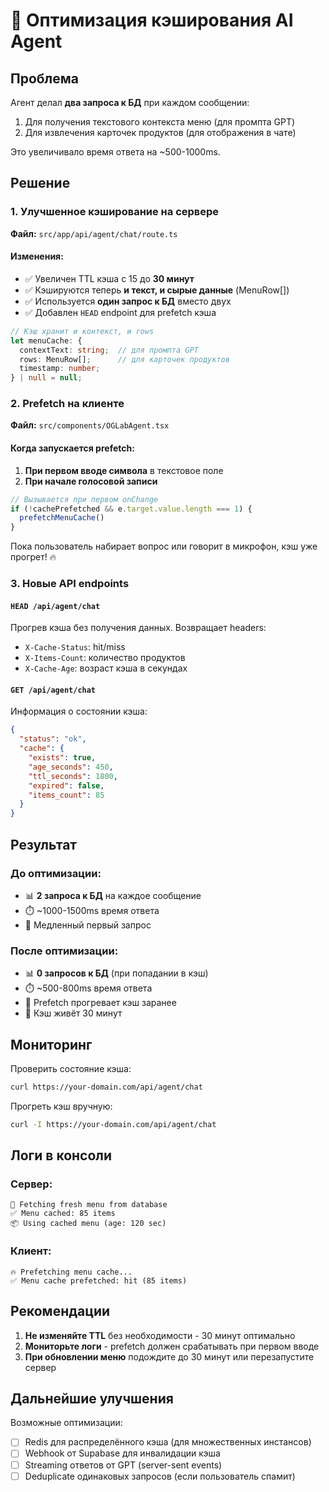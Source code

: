 # 🚀 Оптимизация кэширования AI Agent

## Проблема

Агент делал **два запроса к БД** при каждом сообщении:
1. Для получения текстового контекста меню (для промпта GPT)
2. Для извлечения карточек продуктов (для отображения в чате)

Это увеличивало время ответа на ~500-1000ms.

## Решение

### 1. Улучшенное кэширование на сервере

**Файл:** `src/app/api/agent/chat/route.ts`

#### Изменения:
- ✅ Увеличен TTL кэша с 15 до **30 минут**
- ✅ Кэшируются теперь **и текст, и сырые данные** (MenuRow[])
- ✅ Используется **один запрос к БД** вместо двух
- ✅ Добавлен `HEAD` endpoint для prefetch кэша

```typescript
// Кэш хранит и контекст, и rows
let menuCache: {
  contextText: string;  // для промпта GPT
  rows: MenuRow[];      // для карточек продуктов
  timestamp: number;
} | null = null;
```

### 2. Prefetch на клиенте

**Файл:** `src/components/OGLabAgent.tsx`

#### Когда запускается prefetch:
1. **При первом вводе символа** в текстовое поле
2. **При начале голосовой записи**

```typescript
// Вызывается при первом onChange
if (!cachePrefetched && e.target.value.length === 1) {
  prefetchMenuCache()
}
```

Пока пользователь набирает вопрос или говорит в микрофон, кэш уже прогрет! 🔥

### 3. Новые API endpoints

#### `HEAD /api/agent/chat`
Прогрев кэша без получения данных. Возвращает headers:
- `X-Cache-Status`: hit/miss
- `X-Items-Count`: количество продуктов
- `X-Cache-Age`: возраст кэша в секундах

#### `GET /api/agent/chat`
Информация о состоянии кэша:
```json
{
  "status": "ok",
  "cache": {
    "exists": true,
    "age_seconds": 450,
    "ttl_seconds": 1800,
    "expired": false,
    "items_count": 85
  }
}
```

## Результат

### До оптимизации:
- 📊 **2 запроса к БД** на каждое сообщение
- ⏱️ ~1000-1500ms время ответа
- 🐌 Медленный первый запрос

### После оптимизации:
- 📊 **0 запросов к БД** (при попадании в кэш)
- ⏱️ ~500-800ms время ответа
- 🚀 Prefetch прогревает кэш заранее
- 💾 Кэш живёт 30 минут

## Мониторинг

Проверить состояние кэша:
```bash
curl https://your-domain.com/api/agent/chat
```

Прогреть кэш вручную:
```bash
curl -I https://your-domain.com/api/agent/chat
```

## Логи в консоли

### Сервер:
```
🔄 Fetching fresh menu from database
✅ Menu cached: 85 items
📦 Using cached menu (age: 120 sec)
```

### Клиент:
```
🔥 Prefetching menu cache...
✅ Menu cache prefetched: hit (85 items)
```

## Рекомендации

1. **Не изменяйте TTL** без необходимости - 30 минут оптимально
2. **Мониторьте логи** - prefetch должен срабатывать при первом вводе
3. **При обновлении меню** подождите до 30 минут или перезапустите сервер

## Дальнейшие улучшения

Возможные оптимизации:
- [ ] Redis для распределённого кэша (для множественных инстансов)
- [ ] Webhook от Supabase для инвалидации кэша
- [ ] Streaming ответов от GPT (server-sent events)
- [ ] Deduplicate одинаковых запросов (если пользователь спамит)
